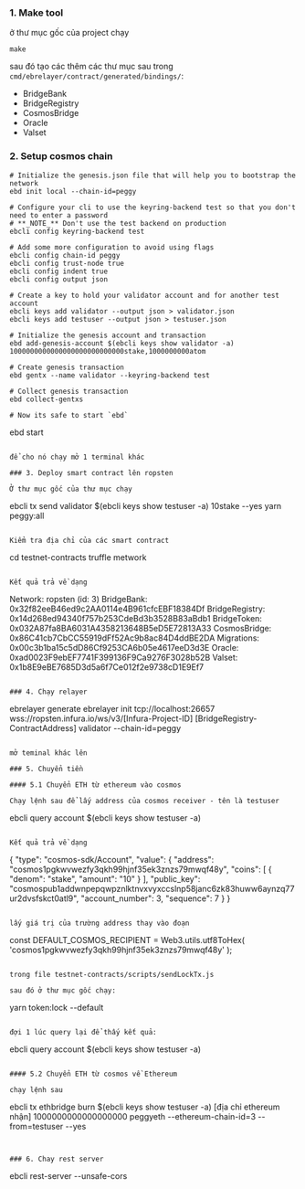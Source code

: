 <!-- @format -->

### 1. Make tool

ở thư mục gốc của project chạy

```
make
```

sau đó tạo các thêm các thư mục sau trong `cmd/ebrelayer/contract/generated/bindings/`:

- BridgeBank
- BridgeRegistry
- CosmosBridge
- Oracle
- Valset

### 2. Setup cosmos chain

```
# Initialize the genesis.json file that will help you to bootstrap the network
ebd init local --chain-id=peggy

# Configure your cli to use the keyring-backend test so that you don't need to enter a password
# **_NOTE_** Don't use the test backend on production
ebcli config keyring-backend test

# Add some more configuration to avoid using flags
ebcli config chain-id peggy
ebcli config trust-node true
ebcli config indent true
ebcli config output json

# Create a key to hold your validator account and for another test account
ebcli keys add validator --output json > validator.json
ebcli keys add testuser --output json > testuser.json

# Initialize the genesis account and transaction
ebd add-genesis-account $(ebcli keys show validator -a) 1000000000000000000000000000stake,1000000000atom

# Create genesis transaction
ebd gentx --name validator --keyring-backend test

# Collect genesis transaction
ebd collect-gentxs

# Now its safe to start `ebd`

```

ebd start

```

để cho nó chạy mở 1 terminal khác

### 3. Deploy smart contract lên ropsten

Ở thư mục gốc của thư mục chạy

```

ebcli tx send validator \$(ebcli keys show testuser -a) 10stake --yes
yarn peggy:all

```

Kiểm tra địa chỉ của các smart contract

```

cd testnet-contracts
truffle metwork

```

Kết quả trả về dạng

```

Network: ropsten (id: 3)
BridgeBank: 0x32f82eeB46ed9c2AA0114e4B961cfcEBF18384Df
BridgeRegistry: 0x14d268ed94340f757b253CdeBd3b3528B83aBdb1
BridgeToken: 0x032A87fa8BA6031A4358213648B5eD5E72813A33
CosmosBridge: 0x86C41cb7CbCC55919dFf52Ac9b8ac84D4ddBE2DA
Migrations: 0x00c3b1ba15c5dD86Cf9253CA6b05e4617eeD3d3E
Oracle: 0xad0023F9ebEF7741F399136F9Ca9276F3028b52B
Valset: 0x1b8E9eBE7685D3d5a6f7Ce012f2e9738cD1E9Ef7

```

### 4. Chạy relayer

```

ebrelayer generate
ebrelayer init tcp://localhost:26657 wss://ropsten.infura.io/ws/v3/[Infura-Project-ID] [BridgeRegistry-ContractAddress] validator --chain-id=peggy

```

mở teminal khác lên

### 5. Chuyển tiền

#### 5.1 Chuyển ETH từ ethereum vào cosmos

Chạy lệnh sau để lấy address của cosmos receiver - tên là testuser

```

ebcli query account \$(ebcli keys show testuser -a)

```

Kết quả trả về dạng

```

{
"type": "cosmos-sdk/Account",
"value": {
"address": "cosmos1pgkwvwezfy3qkh99hjnf35ek3znzs79mwqf48y",
"coins": [
{
"denom": "stake",
"amount": "10"
}
],
"public_key": "cosmospub1addwnpepqwpznlktnvxvyxccslnp58janc6zk83huww6aynzq77ur2dvsfskct0atl9",
"account_number": 3,
"sequence": 7
}
}

```

lấy giá trị của trường address thay vào đoạn

```

const DEFAULT_COSMOS_RECIPIENT = Web3.utils.utf8ToHex(
'cosmos1pgkwvwezfy3qkh99hjnf35ek3znzs79mwqf48y'
);

```

trong file testnet-contracts/scripts/sendLockTx.js

sau đó ở thư mục gốc chạy:

```

yarn token:lock --default

```

đợi 1 lúc query lại để thấy kết quả:

```

ebcli query account \$(ebcli keys show testuser -a)

```

#### 5.2 Chuyển ETH từ cosmos về Ethereum

chạy lệnh sau

```

ebcli tx ethbridge burn \$(ebcli keys show testuser -a) [địa chỉ ethereum nhận] 1000000000000000000 peggyeth --ethereum-chain-id=3 --from=testuser --yes

```


### 6. Chay rest server
```

ebcli rest-server --unsafe-cors

```

```
